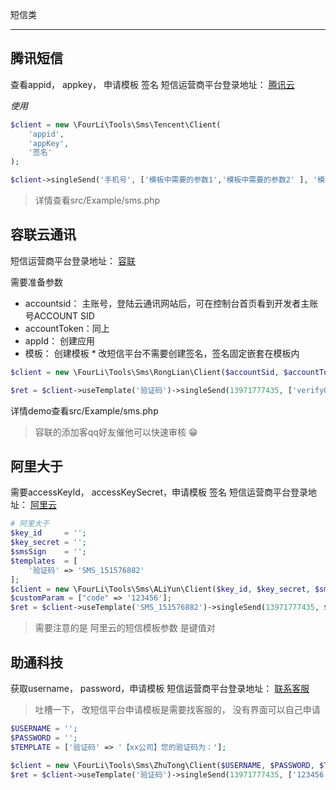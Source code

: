 短信类
___

## 腾讯短信

查看appid， appkey， 申请模板 签名
短信运营商平台登录地址： [腾讯云](https://console.cloud.tencent.com/sms)

_使用_

```php
$client = new \FourLi\Tools\Sms\Tencent\Client(
    'appid',
    'appKey',
    '签名'
);

$client->singleSend('手机号', ['模板中需要的参数1','模板中需要的参数2' ], '模板id1');
``` 

> 详情查看src/Example/sms.php


## 容联云通讯

短信运营商平台登录地址： [容联](https://www.yuntongxun.com/)

需要准备参数

- accountsid： 主账号，登陆云通讯网站后，可在控制台首页看到开发者主账号ACCOUNT SID
- accountToken：同上 
- appId：  创建应用
- 模板： 创建模板 * 改短信平台不需要创建签名，签名固定嵌套在模板内

```php
$client = new \FourLi\Tools\Sms\RongLian\Client($accountSid, $accountToken, $appId, $templates);

$ret = $client->useTemplate('验证码')->singleSend(13971777435, ['verifyCode']);
```

详情demo查看src/Example/sms.php

> 容联的添加客qq好友催他可以快速审核 😁

## 阿里大于

需要accessKeyId， accessKeySecret，申请模板 签名
短信运营商平台登录地址： [阿里云](https://dysms.console.aliyun.com/dysms.htm?#/overview)

```php
# 阿里大于
$key_id     = '';
$key_secret = '';
$smsSign    = '';
$templates  = [
    '验证码' => 'SMS_151576882'
];
$client = new \FourLi\Tools\Sms\ALiYun\Client($key_id, $key_secret, $smsSign, $templates);
$customParam = ["code" => '123456'];
$ret = $client->useTemplate('SMS_151576882')->singleSend(13971777435, $customParam);

```

> 需要注意的是 阿里云的短信模板参数 是键值对

## 助通科技

获取username， password，申请模板
短信运营商平台登录地址： [联系客服](http://www.ztinfo.cn/page/download)

> 吐槽一下， 改短信平台申请模板是需要找客服的， 没有界面可以自己申请

```php
$USERNAME = '';
$PASSWORD = '';
$TEMPLATE = ['验证码' => '【xx公司】您的验证码为：'];

$client = new \FourLi\Tools\Sms\ZhuTong\Client($USERNAME, $PASSWORD, $TEMPLATE);
$ret = $client->useTemplate('验证码')->singleSend(13971777435, ['123456']);
```
